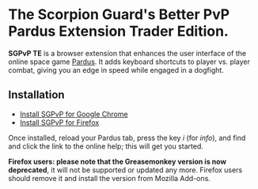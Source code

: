 # The Scorpion Guard's Better PvP Pardus Extension Trader Edition.

**SGPvP TE** is a browser extension that enhances the user interface of the online
space game [Pardus](http://www.pardus.at/). It adds keyboard shortcuts to player
vs. player combat, giving you an edge in speed while engaged in a dogfight.

## Installation

* [Install SGPvP for Google Chrome](https://chrome.google.com/webstore/detail/sgs-better-pvp-pardus-ext/fgaanejfgbdmilifodhjhlpkigncjfih)
* [Install SGPvP for Firefox](https://addons.mozilla.org/firefox/addon/sgpvp-pardus-trader-edition/)

Once installed, reload your Pardus tab, press the key _i_ (for _info_), and find
and click the link to the online help; this will get you started.

**Firefox users: please note that the Greasemonkey version is now deprecated**, it will
not be supported or updated any more. Firefox users should remove it and install
the version from Mozilla Add-ons.
